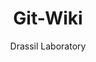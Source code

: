 ---
title: "Git-Wiki"
github: https://github.com/drassil/git-wiki
demo: https://drassil.github.io/git-wiki
author: Drassil Laboratory
ssg:
  - Jekyll
cms:
  - No Cms
---